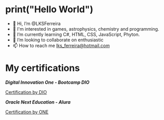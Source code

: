 # print("Hello World")

- 👋 Hi, I’m @LKSFerreira
- 👀 I'm interested in games, astrophysics, chemistry and programming.
- 🌱 I’m currently learning C#, HTML, CSS, JavaScript, Phyton.
- 💞️ I’m looking to collaborate on enthusiastic
- 📫 How to reach me lks_ferreira@hotmail.com

# My certifications

***Digital Innovation One - Bootcamp DIO***

[Certification by DIO](https://github.com/LKSFerreira/bootcamp-dio)

***Oracle Next Education - Alura***

[Certification by ONE](https://github.com/LKSFerreira/oracle-next-education)



<!---
LKSFerreira/LKSFerreira is a ✨ special ✨ repository because its `README.md` (this file) appears on your GitHub profile.
You can click the Preview link to take a look at your changes.
--->
